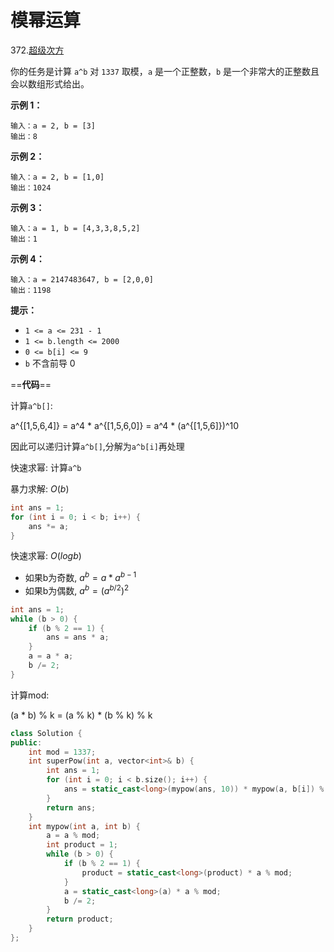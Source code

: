 # 模幂运算

372.[超级次方](https://leetcode.cn/problems/super-pow/description/)

你的任务是计算 `a^b` 对 `1337` 取模，`a` 是一个正整数，`b` 是一个非常大的正整数且会以数组形式给出。

 

**示例 1：**

```
输入：a = 2, b = [3]
输出：8
```

**示例 2：**

```
输入：a = 2, b = [1,0]
输出：1024
```

**示例 3：**

```
输入：a = 1, b = [4,3,3,8,5,2]
输出：1
```

**示例 4：**

```
输入：a = 2147483647, b = [2,0,0]
输出：1198
```

 

**提示：**

- `1 <= a <= 231 - 1`
- `1 <= b.length <= 2000`
- `0 <= b[i] <= 9`
- `b` 不含前导 0



==**代码**==

计算`a^b[]`:

a^{[1,5,6,4]} = a^4 * a^{[1,5,6,0]} = a^4 * (a\^{[1,5,6]})^10

因此可以递归计算`a^b[]`,分解为`a^b[i]`再处理



快速求幂: 计算`a^b`

暴力求解: ${O(b)}$

```c++
int ans = 1;
for (int i = 0; i < b; i++) {
    ans *= a;
}
```

快速求幂: ${O(logb)}$

- 如果b为奇数, ${a^b = a * a^{b-1}}$
- 如果b为偶数, ${a^b = (a^{b/2})^2}$

```c++
int ans = 1;
while (b > 0) {
    if (b % 2 == 1) {
        ans = ans * a;
    }
    a = a * a;
    b /= 2;
}
```



计算mod:

(a * b) % k = (a % k) * (b % k) % k



```c++
class Solution {
public:
    int mod = 1337;
    int superPow(int a, vector<int>& b) {
        int ans = 1;
        for (int i = 0; i < b.size(); i++) {
            ans = static_cast<long>(mypow(ans, 10)) * mypow(a, b[i]) % mod;
        }
        return ans;
    }
    int mypow(int a, int b) {
        a = a % mod;
        int product = 1;
        while (b > 0) {
            if (b % 2 == 1) {
                product = static_cast<long>(product) * a % mod;
            }
            a = static_cast<long>(a) * a % mod;
            b /= 2;
        }
        return product;
    }
};
```

